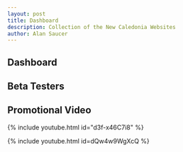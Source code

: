 ```yaml
---
layout: post
title: Dashboard
description: Collection of the New Caledonia Websites
author: Alan Saucer
---
```


## Dashboard

## Beta Testers

## Promotional Video

{% include youtube.html id="d3f-x46C7i8" %}

{% include youtube.html id=dQw4w9WgXcQ %}
